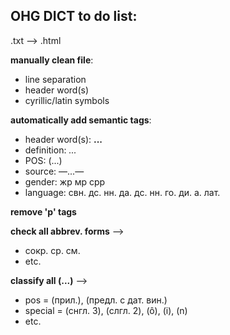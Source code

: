## OHG DICT to do list:

.txt --> .html

<b>manually clean file</b>:
* line separation
* header word(s)
* cyrillic/latin symbols

<b>automatically add semantic tags</b>:
* header word(s):	<strong>...</strong>
* definition:		<em>...</em>
* POS:			(...)
* source:		—...—
* gender:		жр мр срр
* language:		свн. дс. нн. да. дс. нн. го. ди. a. лат.

			
<b>remove 'p' tags</b>

<b>check all abbrev. forms</b> -->
* сокр. ср. см.
* etc.

<b>classify all (...)</b> -->
* pos 	= (прил.), (предл. с дат. вин.)
* special = (снгл. 3), (слгл. 2), (ô), (i), (n)
* etc.
